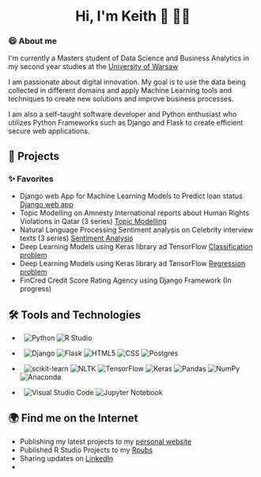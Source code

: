                                                
<div align="center">
  <h1>Hi, I'm Keith 👋 👨‍💻</h1>
</div>


### 😄 About me 
I'm currently a Masters student of Data Science and Business Analytics in my second year studies at the [University of Warsaw](https://en.uw.edu.pl/)

I am passionate about digital innovation. My goal is to use the data being collected in different domains and apply Machine Learning tools and techniques to create new solutions and improve business processes.

I am also a self-taught software developer and Python enthusiast who utilizes Python Frameworks such as Django and Flask to create efficient secure web applications.


## 🔭 Projects
### ✨ Favorites
- Django web App for Machine Learning Models to Predict loan status [Django web app](https://web-production-3150.up.railway.app/)
- Topic Modelling on Amnesty International reports about Human Rights Violations in Qatar (3 series) [Topic Modelling](https://github.com/Keith-Mpala/Topic-Modelling---Human-Rights-Abuses-in-Qatar-Part-3/blob/main/NLP%20Human%20Rights%20Abuses%20in%20Qatar%20Project%20Part%203.ipynb)
- Natural Language Processing Sentiment analysis on Celebrity interview texts (3 series) [Sentiment Analysis](https://github.com/Keith-Mpala/Natural-Language-Process---Celebrity-Interviews-Project-Part-1/blob/main/NLP%20Celebrity%20Interview%20Text%20Project%20Part%201.ipynb)
- Deep Learning Models using Keras library ad TensorFlow [Classification problem](https://github.com/Keith-Mpala/Deep-Learning-Models-using-Keras-library-Classification-problem/blob/main/Keras%20Cancer%20Classification%20Benign_%20Malign.ipynb)
- Deep Learning Models using Keras library ad TensorFlow [Regression problem](https://github.com/Keith-Mpala/Deep-Learning-Models-using-Keras-library-and-TensorFlow/blob/main/Keras%20Regression%20house%20price%20prediction.ipynb)
- FinCred Credit Score Rating Agency using Django Framework (In progress)

## 🛠  Tools and Technologies
- &nbsp;
 ![Python](https://img.shields.io/badge/-Python-333333?style=flat&logo=python) 
 ![R Studio](https://img.shields.io/badge/-R-333333?style=flat&logo=R)

- &nbsp;
 ![Django](https://img.shields.io/badge/fDjango-%23000.svg?style=flat&logo=Django&logoColor=white)
 ![Flask](https://img.shields.io/badge/flask-%23000.svg?style=flat&logo=flask&logoColor=white)
 ![HTML5](https://img.shields.io/badge/-HTML5-333333?style=flat&logo=HTML5)
 ![CSS](https://img.shields.io/badge/-CSS-333333?style=flat&logo=CSS3&logoColor=1572B6)
 ![Postgres](https://img.shields.io/badge/postgres-%23316192.svg?style=flat&logo=postgresql&logoColor=white)

- &nbsp;
 ![scikit-learn](https://img.shields.io/badge/scikit--learn-%23F7931E.svg?style=flat&logo=scikit-learn&logoColor=white)
 ![NLTK](https://img.shields.io/badge/nltk-%23F7931E.svg?style=flat&logo=nltk&logoColor=white)
 ![TensorFlow](https://img.shields.io/badge/TensorFlow-%23FF6F00.svg?style=flat&logo=TensorFlow&logoColor=white)
 ![Keras](https://img.shields.io/badge/Keras-%23FF6F00.svg?style=flat&logo=Keras&logoColor=white)
 ![Pandas](https://img.shields.io/badge/pandas-%23150458.svg?style=flat&logo=pandas&logoColor=white)
 ![NumPy](https://img.shields.io/badge/numpy-%23013243.svg?style=flat&logo=numpy&logoColor=white)
 ![Anaconda](https://img.shields.io/badge/Anaconda-%2344A833.svg?style=flate&logo=anaconda&logoColor=white)

- &nbsp;
 ![Visual Studio Code](https://img.shields.io/badge/-Visual%20Studio%20Code-333333?style=flat&logo=visual-studio-code&logoColor=007ACC)
 ![Jupyter Notebook](https://img.shields.io/badge/jupyter-%23FA0F00.svg?style=flat&logo=jupyter&logoColor=white)


## 🌍 Find me on the Internet 
- Publishing my latest projects to my [personal website](https://web-production-3150.up.railway.app/)
- Published R Studio Projects to my [Rpubs](https://rpubs.com/keith_mpala)
- Sharing updates on [LinkedIn](https://www.linkedin.com/in/keith-mpala-481a32128/)
- 
